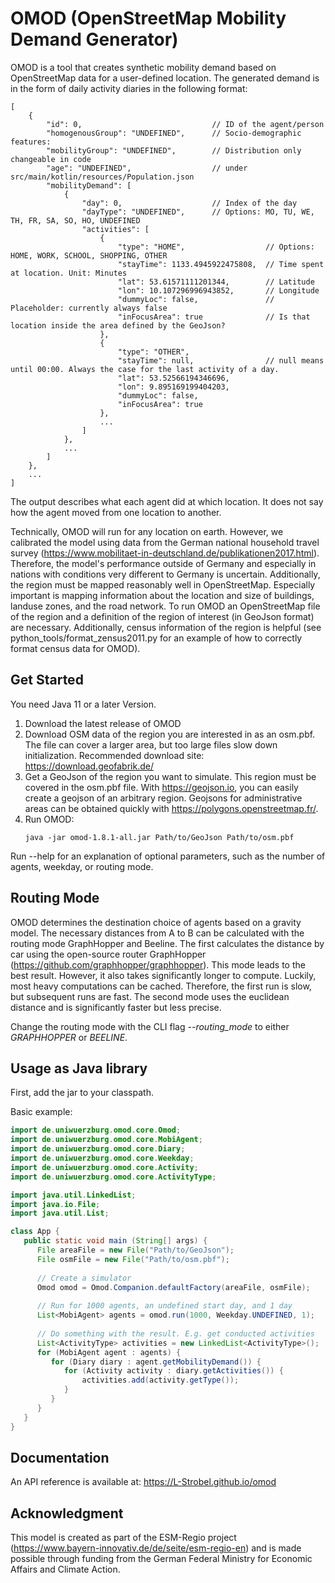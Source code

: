 # OMOD (OpenStreetMap Mobility Demand Generator)

OMOD is a tool that creates synthetic mobility demand based on OpenStreetMap data
for a user-defined location.
The generated demand is in the form of daily activity diaries
in the following format:

```
[
    {
        "id": 0,                             // ID of the agent/person
        "homogenousGroup": "UNDEFINED",      // Socio-demographic features:
        "mobilityGroup": "UNDEFINED",        // Distribution only changeable in code
        "age": "UNDEFINED",                  // under src/main/kotlin/resources/Population.json
        "mobilityDemand": [
            {
                "day": 0,                    // Index of the day
                "dayType": "UNDEFINED",      // Options: MO, TU, WE, TH, FR, SA, SO, HO, UNDEFINED
                "activities": [
                    {
                        "type": "HOME",                  // Options: HOME, WORK, SCHOOL, SHOPPING, OTHER
                        "stayTime": 1133.4945922475808,  // Time spent at location. Unit: Minutes
                        "lat": 53.61571111201344,        // Latitude
                        "lon": 10.107296996943852,       // Longitude
                        "dummyLoc": false,               // Placeholder: currently always false
                        "inFocusArea": true              // Is that location inside the area defined by the GeoJson?
                    },
                    {
                        "type": "OTHER",
                        "stayTime": null,                // null means until 00:00. Always the case for the last activity of a day.
                        "lat": 53.52566194346696,
                        "lon": 9.895169199404203,
                        "dummyLoc": false,
                        "inFocusArea": true
                    },
                    ...
                ]
            },
            ...
        ]
    },
    ...
]
```

The output describes what each agent did at which location.
It does not say how the agent moved from one location to another.

Technically, OMOD will run for any location on earth.
However, we calibrated the model using data from the German national household travel survey
(https://www.mobilitaet-in-deutschland.de/publikationen2017.html).
Therefore, the model's performance outside of Germany and especially
in nations with conditions very different to Germany is uncertain.
Additionally, the region must be mapped reasonably well in OpenStreetMap.
Especially important is mapping information about the location and size of buildings, landuse zones,
and the road network.
To run OMOD an OpenStreetMap file of the region and a definition of the region of interest
(in GeoJson format) are necessary.
Additionally, census information of the region is helpful
(see python_tools/format_zensus2011.py for an example of how to correctly format census data for OMOD).

## Get Started
You need Java 11 or a later Version.

1. Download the latest release of OMOD
2. Download OSM data of the region you are interested in as an osm.pbf.
The file can cover a larger area, but too large files slow down initialization.
Recommended download site: https://download.geofabrik.de/
3. Get a GeoJson of the region you want to simulate.
This region must be covered in the osm.pbf file.
With https://geojson.io, you can easily create a geojson of an arbitrary region.
Geojsons for administrative areas can be obtained quickly with https://polygons.openstreetmap.fr/.
4. Run OMOD:
   ```
   java -jar omod-1.8.1-all.jar Path/to/GeoJson Path/to/osm.pbf 
   ```

Run --help for an explanation of optional parameters, such as the number of agents, weekday, or routing mode.

## Routing Mode
OMOD determines the destination choice of agents based on a gravity model.
The necessary distances from A to B can be calculated with the 
routing mode GraphHopper and Beeline.
The first calculates the distance by car using the open-source router GraphHopper
(https://github.com/graphhopper/graphhopper).
This mode leads to the best result.
However, it also takes significantly longer to compute.
Luckily, most heavy computations can be cached.
Therefore, the first run is slow, but subsequent runs are fast.
The second mode uses the euclidean distance
and is significantly faster but less precise.

Change the routing mode with the CLI flag *--routing_mode* to either *GRAPHHOPPER* or *BEELINE*.

## Usage as Java library

First, add the jar to your classpath.

Basic example:

```java
import de.uniwuerzburg.omod.core.Omod;
import de.uniwuerzburg.omod.core.MobiAgent;
import de.uniwuerzburg.omod.core.Diary;
import de.uniwuerzburg.omod.core.Weekday;
import de.uniwuerzburg.omod.core.Activity;
import de.uniwuerzburg.omod.core.ActivityType;

import java.util.LinkedList;
import java.io.File;
import java.util.List;

class App {
   public static void main (String[] args) {
      File areaFile = new File("Path/to/GeoJson");
      File osmFile = new File("Path/to/osm.pbf");
   
      // Create a simulator
      Omod omod = Omod.Companion.defaultFactory(areaFile, osmFile);
   
      // Run for 1000 agents, an undefined start day, and 1 day
      List<MobiAgent> agents = omod.run(1000, Weekday.UNDEFINED, 1);
   
      // Do something with the result. E.g. get conducted activities 
      List<ActivityType> activities = new LinkedList<ActivityType>();
      for (MobiAgent agent : agents) {
         for (Diary diary : agent.getMobilityDemand()) {
            for (Activity activity : diary.getActivities()) {
                activities.add(activity.getType());
            }
         }
      }
   }
}
```

## Documentation

An API reference is available at: https://L-Strobel.github.io/omod

## Acknowledgment

This model is created as part of the ESM-Regio project (https://www.bayern-innovativ.de/de/seite/esm-regio-en)
and is made possible through funding from the German Federal Ministry for Economic Affairs and Climate Action.

